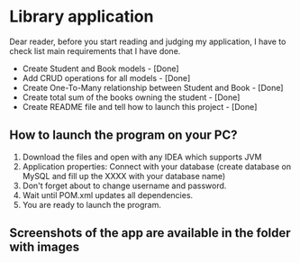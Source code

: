# Library application

Dear reader, before you start reading and judging my application, I have to check list main requirements that I have done.
+ Create Student and Book models - [Done]
+ Add CRUD operations for all models - [Done]
+ Create One-To-Many relationship between Student and Book - [Done]
+ Create total sum of the books owning the student - [Done]
+ Create README file and tell how to launch this project - [Done]

## How to launch the program on your PC?

1. Download the files and open with any IDEA which supports JVM
2. Application properties: Connect with your database (create database on MySQL and fill up the XXXX with your database name)
3. Don't forget about to change username and password.
4. Wait until POM.xml updates all dependencies.
5. You are ready to launch the program.

## Screenshots of the app are available in the folder with images
